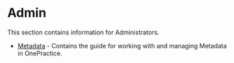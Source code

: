# Admin
This section contains information for Administrators.

- [Metadata](metadata.md) - Contains the guide for working with and managing Metadata in OnePractice.